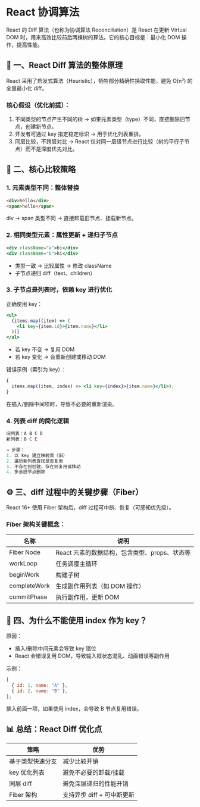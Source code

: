 # React 协调算法

React 的 Diff 算法（也称为协调算法 Reconciliation）是 React 在更新 Virtual DOM 时，用来高效比较前后两棵树的算法。它的核心目标是：最小化 DOM 操作，提高性能。

## 🧠 一、React Diff 算法的整体原理

React 采用了启发式算法（Heuristic），牺牲部分精确性换取性能，避免 O(n³) 的全量最小化 diff。

### 核心假设（优化前提）：

1. 不同类型的节点产生不同的树
   → 如果元素类型（type）不同，直接删除旧节点，创建新节点。
2. 开发者可通过 key 指定稳定标识
   → 用于优化列表重排。
3. 同层比较，不跨层对比
   → React 仅对同一层级节点进行比较（树的平行子节点）而不是深度优先对比。

## 🧩 二、核心比较策略

### 1. 元素类型不同：整体替换

```html
<div>hello</div>
<span>hello</span>
```

div → span 类型不同 → 直接卸载旧节点、挂载新节点。

### 2. 相同类型元素：属性更新 + 递归子节点

```jsx
<div className="a">hi</div>
<div className="b">hi</div>
```

- 类型一致 → 比较属性 → 修改 className
- 子节点递归 diff（text、children）

### 3. 子节点是列表时，依赖 key 进行优化

正确使用 key：

```jsx
<ul>
  {items.map((item) => (
    <li key={item.id}>{item.name}</li>
  ))}
</ul>
```

- 若 key 不变 → 复用 DOM
- 若 key 变化 → 会重新创建或移动 DOM

错误示例（索引为 key）：

```jsx
{
  items.map((item, index) => <li key={index}>{item.name}</li>);
}
```

在插入/删除中间项时，导致不必要的重新渲染。

### 4. 列表 diff 的简化逻辑

```jsx
旧列表：A B C D
新列表：B C E

→ 步骤：
1. 以 key 建立映射表（旧）
2. 遍历新列表查找是否复用
3. 不存在则创建，存在则复用或移动
4. 多余旧节点删除
```

## ⚙️ 三、diff 过程中的关键步骤（Fiber）

React 16+ 使用 Fiber 架构后，diff 过程可中断、恢复（可感知优先级）。

### Fiber 架构关键概念：

| 名称         | 说明                                          |
| ------------ | --------------------------------------------- |
| Fiber Node   | React 元素的数据结构，包含类型、props、状态等 |
| workLoop     | 任务调度主循环                                |
| beginWork    | 构建子树                                      |
| completeWork | 生成副作用列表（如 DOM 操作）                 |
| commitPhase  | 执行副作用，更新 DOM                          |

## 🎯 四、为什么不能使用 index 作为 key？

原因：

- 插入/删除中间元素会导致 key 错位
- React 会错误复用 DOM，导致输入框状态混乱、动画错误等副作用

示例：

```jsx
[
  { id: 1, name: "A" },
  { id: 2, name: "B" },
];
```

插入前面一项，如果使用 index，会导致 B 节点复用错误。

## 📊 总结：React Diff 优化点

| 策略             | 优势                       |
| ---------------- | -------------------------- |
| 基于类型快速分支 | 减少比较开销               |
| key 优化列表     | 避免不必要的卸载/挂载      |
| 同层 diff        | 避免深层递归的性能开销     |
| Fiber 架构       | 支持异步 diff + 可中断更新 |
